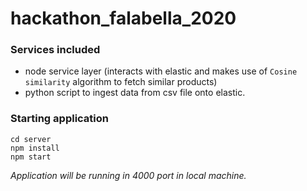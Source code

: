 # hackathon_falabella_2020


### Services included

- node service layer (interacts with elastic and makes use of `Cosine similarity` algorithm to fetch similar products)
- python script to ingest data from csv file onto elastic.


### Starting application

```
cd server
npm install
npm start
```
*Application will be running in 4000 port in local machine.*


